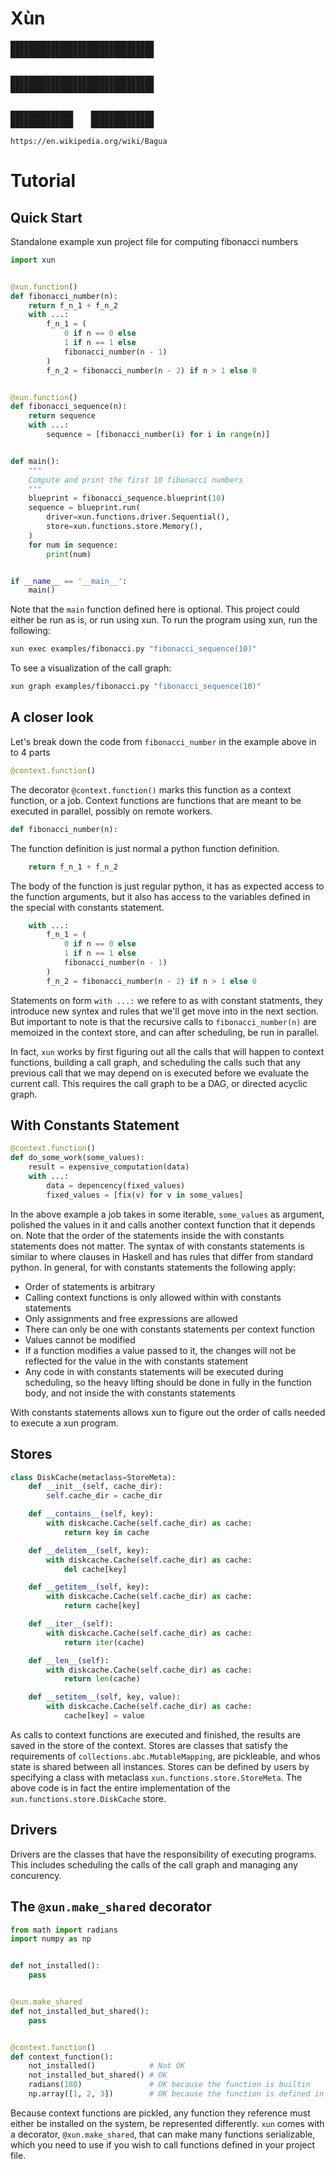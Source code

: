 # Xùn

```
████████████████████████████████
████████████████████████████████


████████████████████████████████
████████████████████████████████


██████████████    ██████████████
██████████████    ██████████████

https://en.wikipedia.org/wiki/Bagua
```

# Tutorial

## Quick Start

Standalone example xun project file for computing fibonacci numbers

```python
import xun


@xun.function()
def fibonacci_number(n):
    return f_n_1 + f_n_2
    with ...:
        f_n_1 = (
            0 if n == 0 else
            1 if n == 1 else
            fibonacci_number(n - 1)
        )
        f_n_2 = fibonacci_number(n - 2) if n > 1 else 0


@xun.function()
def fibonacci_sequence(n):
    return sequence
    with ...:
        sequence = [fibonacci_number(i) for i in range(n)]


def main():
    """
    Compute and print the first 10 fibonacci numbers
    """
    blueprint = fibonacci_sequence.blueprint(10)
    sequence = blueprint.run(
        driver=xun.functions.driver.Sequential(),
        store=xun.functions.store.Memory(),
    )
    for num in sequence:
        print(num)


if __name__ == '__main__':
    main()
```

Note that the `main` function defined here is optional. This project could either be run as is, or run using xun. To run the program using xun, run the following:

```bash
xun exec examples/fibonacci.py "fibonacci_sequence(10)"
```

To see a visualization of the call graph:

```bash
xun graph examples/fibonacci.py "fibonacci_sequence(10)"
```

## A closer look

Let's break down the code from `fibonacci_number` in the example above in to 4 parts

```python
@context.function()
```
The decorator `@context.function()` marks this function as a context function, or a job. Context functions are functions that are meant to be executed in parallel, possibly on remote workers.

```python
def fibonacci_number(n):
```
The function definition is just normal a python function definition.
```python
    return f_n_1 + f_n_2
```
The body of the function is just regular python, it has as expected access to the function arguments, but it also has access to the variables defined in the special with constants statement.
```python
    with ...:
        f_n_1 = (
            0 if n == 0 else
            1 if n == 1 else
            fibonacci_number(n - 1)
        )
        f_n_2 = fibonacci_number(n - 2) if n > 1 else 0
```
Statements on form `with ...:` we refere to as with constant statments, they introduce new syntex and rules that we'll get move into in the next section. But important to note is that the recursive calls to `fibonacci_number(n)` are memoized in the context store, and can after scheduling, be run in parallel.

In fact, `xun` works by first figuring out all the calls that will happen to context functions, building a call graph, and scheduling the calls such that any previous call that we may depend on is executed before we evaluate the current call. This requires the call graph to be a DAG, or directed acyclic graph.

## With Constants Statement

```python
@context.function()
def do_some_work(some_values):
    result = expensive_computation(data)
    with ...:
        data = depencency(fixed_values)
        fixed_values = [fix(v) for v in some_values]
```

In the above example a job takes in some iterable, `some_values` as argument, polished the values in it and calls another context function that it depends on. Note that the order of the statements inside the with constants statements does not matter. The syntax of with constants statements is similar to where clauses in Haskell and has rules that differ from standard python. In general, for with constants statements the following apply:

* Order of statements is arbitrary
* Calling context functions is only allowed within with constants statements
* Only assignments and free expressions are allowed
* There can only be one with constants statements per context function
* Values cannot be modified
* If a function modifies a value passed to it, the changes will not be reflected for the value in the with constants statement
* Any code in with constants statements will be executed during scheduling, so the heavy lifting should be done in fully in the function body, and not inside the with constants statements

With constants statements allows xun to figure out the order of calls needed to execute a xun program.

## Stores

```python
class DiskCache(metaclass=StoreMeta):
    def __init__(self, cache_dir):
        self.cache_dir = cache_dir

    def __contains__(self, key):
        with diskcache.Cache(self.cache_dir) as cache:
            return key in cache

    def __delitem__(self, key):
        with diskcache.Cache(self.cache_dir) as cache:
            del cache[key]

    def __getitem__(self, key):
        with diskcache.Cache(self.cache_dir) as cache:
            return cache[key]

    def __iter__(self):
        with diskcache.Cache(self.cache_dir) as cache:
            return iter(cache)

    def __len__(self):
        with diskcache.Cache(self.cache_dir) as cache:
            return len(cache)

    def __setitem__(self, key, value):
        with diskcache.Cache(self.cache_dir) as cache:
            cache[key] = value
```

As calls to context functions are executed and finished, the results are saved in the store of the context. Stores are classes that satisfy the requirements of `collections.abc.MutableMapping`, are pickleable, and whos state is shared between all instances. Stores can be defined by users by specifying a class with metaclass `xun.functions.store.StoreMeta`. The above code is in fact the entire implementation of the `xun.functions.store.DiskCache` store.

## Drivers

Drivers are the classes that have the responsibility of executing programs. This includes scheduling the calls of the call graph and managing any concurency.

## The `@xun.make_shared` decorator

```python
from math import radians
import numpy as np


def not_installed():
    pass


@xun.make_shared
def not_installed_but_shared():
    pass


@context.function()
def context_function():
    not_installed()            # Not OK
    not_installed_but_shared() # OK
    radians(180)               # OK because the function is builtin
    np.array([1, 2, 3])        # OK because the function is defined in an installed module
```

Because context functions are pickled, any function they reference must either be installed on the system, be represented differently. `xun` comes with a decorator, `@xun.make_shared`, that can make many functions serializable, which you need to use if you wish to call functions defined in your project file.
